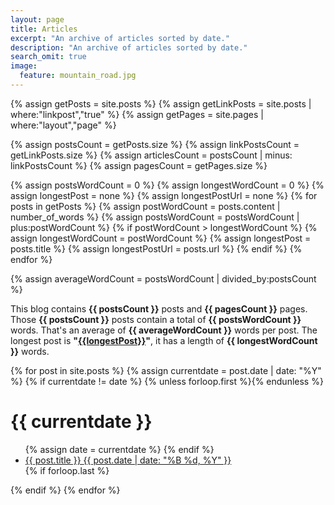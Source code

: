 ```yaml
---
layout: page
title: Articles
excerpt: "An archive of articles sorted by date."
description: "An archive of articles sorted by date."
search_omit: true
image:
  feature: mountain_road.jpg
---
```


{% assign getPosts = site.posts %}
{% assign getLinkPosts = site.posts | where:"linkpost","true" %}
{% assign getPages = site.pages | where:"layout","page" %}

{% assign postsCount = getPosts.size %}
{% assign linkPostsCount = getLinkPosts.size %}
{% assign articlesCount = postsCount | minus: linkPostsCount %}
{% assign pagesCount = getPages.size %}

{% assign postsWordCount = 0 %}
{% assign longestWordCount = 0 %}
{% assign longestPost = none %}
{% assign longestPostUrl = none %}
{% for posts in getPosts %}
{% assign postWordCount = posts.content | number_of_words %}
{% assign postsWordCount = postsWordCount | plus:postWordCount %}
{% if postWordCount > longestWordCount %}
{% assign longestWordCount = postWordCount %}
{% assign longestPost = posts.title %}
{% assign longestPostUrl = posts.url %}
{% endif %}
{% endfor %}

{% assign averageWordCount = postsWordCount | divided_by:postsCount %}

This blog contains <b>{{ postsCount }}</b> posts and <b>{{ pagesCount }}</b> pages. Those <b>{{ postsCount }}</b>
posts contain a total of <b>{{ postsWordCount }}</b> words. That's an average of <b>{{ averageWordCount }}</b>
words per post. The longest post is <b>"<a href="{{longestPostUrl}}">{{longestPost}}</a>"</b>, it has a length of <b>{{ longestWordCount }}</b> words.


<div>
{% for post in site.posts %}
  {% assign currentdate = post.date | date: "%Y" %}
  {% if currentdate != date %}
    {% unless forloop.first %}</ul>{% endunless %}
    <h1 id="y{{post.date | date: "%Y"}}">{{ currentdate }}</h1>
    <ul class="post-list-archive">
    {% assign date = currentdate %}
  {% endif %}
    <li><article><a href="{{ site.url }}{{ post.url }}">{{ post.title }} <span class="entry-date"><time datetime="{{ post.date | date_to_xmlschema }}">{{ post.date | date: "%B %d, %Y" }}</time></span></a></article></li>
  {% if forloop.last %}</ul>{% endif %}
{% endfor %}

<div itemprop="author" itemscope itemtype="http://schema.org/Person">
    <div itemprop="sameAs" href="http://theowinter.ch/about">
        <meta itemprop="name" content="Theo Winter"/>
    </div>
</div>
<meta itemprop="inLanguage" content="en-US"/>
<meta itemprop="isFamilyFriendly" content="true"/>
<meta itemprop="image" content="{{ site.url }}/images/apple-touch-icon-144x144-precomposed.png"/>
</div>
